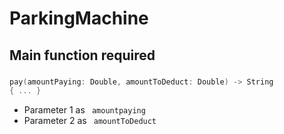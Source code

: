 # ParkingMachine


## Main function required
### 
```swift
pay(amountPaying: Double, amountToDeduct: Double) -> String 
{ ... }
```

- Parameter 1 as  ``` amountpaying```
- Parameter 2 as ``` amountToDeduct```

